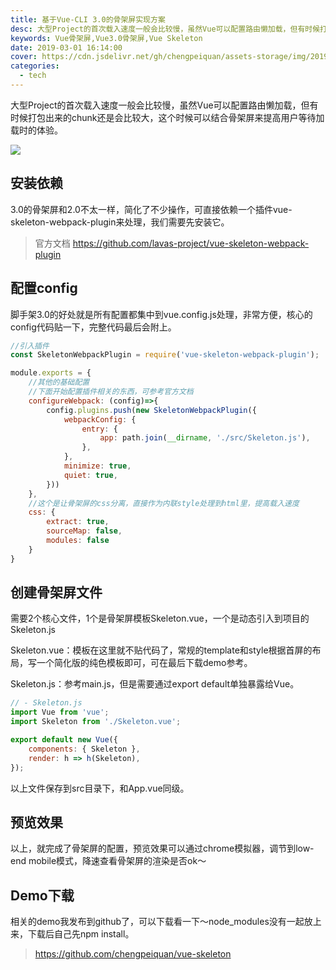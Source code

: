 ```yaml
---
title: 基于Vue-CLI 3.0的骨架屏实现方案
desc: 大型Project的首次载入速度一般会比较慢，虽然Vue可以配置路由懒加载，但有时候打包出来的chunk还是会比较大，这个时候可以结合骨架屏来提高用户等待加载时的体验。
keywords: Vue骨架屏,Vue3.0骨架屏,Vue Skeleton
date: 2019-03-01 16:14:00
cover: https://cdn.jsdelivr.net/gh/chengpeiquan/assets-storage/img/2019/03/1.jpg
categories: 
  - tech
---
```


大型Project的首次载入速度一般会比较慢，虽然Vue可以配置路由懒加载，但有时候打包出来的chunk还是会比较大，这个时候可以结合骨架屏来提高用户等待加载时的体验。

![](https://cdn.jsdelivr.net/gh/chengpeiquan/assets-storage/img/2019/03/2.jpg)

## 安装依赖

3.0的骨架屏和2.0不太一样，简化了不少操作，可直接依赖一个插件vue-skeleton-webpack-plugin来处理，我们需要先安装它。

>官方文档 https://github.com/lavas-project/vue-skeleton-webpack-plugin

## 配置config

脚手架3.0的好处就是所有配置都集中到vue.config.js处理，非常方便，核心的config代码贴一下，完整代码最后会附上。

```javascript
//引入插件
const SkeletonWebpackPlugin = require('vue-skeleton-webpack-plugin');

module.exports = {
	//其他的基础配置
	//下面开始配置插件相关的东西，可参考官方文档
	configureWebpack: (config)=>{
		config.plugins.push(new SkeletonWebpackPlugin({
			webpackConfig: {
				entry: {
					app: path.join(__dirname, './src/Skeleton.js'),
				},
			},
			minimize: true,
			quiet: true,
		}))
	},
	//这个是让骨架屏的css分离，直接作为内联style处理到html里，提高载入速度
	css: {
		extract: true,
		sourceMap: false,
		modules: false
	}
}
```

## 创建骨架屏文件

需要2个核心文件，1个是骨架屏模板Skeleton.vue，一个是动态引入到项目的Skeleton.js

Skeleton.vue：模板在这里就不贴代码了，常规的template和style根据首屏的布局，写一个简化版的纯色模板即可，可在最后下载demo参考。

Skeleton.js：参考main.js，但是需要通过export default单独暴露给Vue。

```javascript
// - Skeleton.js
import Vue from 'vue';
import Skeleton from './Skeleton.vue';

export default new Vue({
	components: { Skeleton },
	render: h => h(Skeleton),
});
```

以上文件保存到src目录下，和App.vue同级。

## 预览效果

以上，就完成了骨架屏的配置，预览效果可以通过chrome模拟器，调节到low-end mobile模式，降速查看骨架屏的渲染是否ok～

## Demo下载

相关的demo我发布到github了，可以下载看一下～node_modules没有一起放上来，下载后自己先npm install。

>https://github.com/chengpeiquan/vue-skeleton